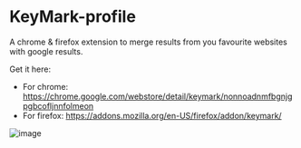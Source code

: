 # KeyMark-profile
A chrome &amp; firefox extension to merge results from you favourite websites with google results.

Get it here: 
- For chrome: https://chrome.google.com/webstore/detail/keymark/nonnoadnmfbgnjgpgbcofljnnfolmeon
- For firefox: https://addons.mozilla.org/en-US/firefox/addon/keymark/

![image](https://user-images.githubusercontent.com/50148498/163973249-1ccbd6ce-c4f7-4a44-a098-3ebef7ce3113.png)

